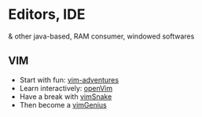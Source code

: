 # Editors, IDE

& other java-based, RAM consumer, windowed softwares

## VIM

* Start with fun: [vim-adventures](http://vim-adventures.com)
* Learn interactively: [openVim](http://www.openvim.com/tutorial.html)
* Have a break with [vimSnake](http://www.vimsnake.com)
* Then become a [vimGenius](http://www.vimgenius.com)

